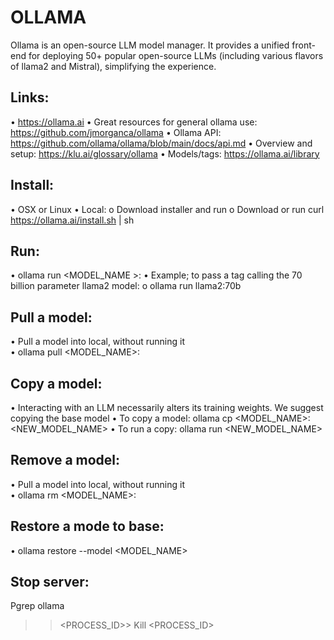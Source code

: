 # OLLAMA
Ollama is an open-source LLM model manager. It provides a unified front-end for deploying 50+ popular open-source LLMs (including various flavors of llama2 and Mistral), simplifying the experience. 

## Links:
•	https://ollama.ai 
•	Great resources for general ollama use: https://github.com/jmorganca/ollama 
•	Ollama API: https://github.com/ollama/ollama/blob/main/docs/api.md 
•	Overview and setup: https://klu.ai/glossary/ollama 
•	Models/tags: https://ollama.ai/library 

## Install:
•	OSX or Linux
•	Local:
o	Download installer and run
o	Download or run curl https://ollama.ai/install.sh | sh

## Run:
•	ollama run <MODEL_NAME >:<TAGS>
•	Example; to pass a tag calling the 70 billion parameter llama2 model:
o	ollama run llama2:70b

## Pull a model:
•	Pull a model into local, without running it  
•	ollama pull <MODEL_NAME>:<TAGS>

## Copy a model:
•	Interacting with an LLM necessarily alters its training weights. We suggest copying the base model 
•	To copy a model: ollama cp <MODEL_NAME>:<TAGS> <NEW_MODEL_NAME>
•	To run a copy: ollama run <NEW_MODEL_NAME>

## Remove a model:
•	Pull a model into local, without running it  
•	ollama rm <MODEL_NAME>:<TAGS>

## Restore a mode to base:
•	ollama restore --model <MODEL_NAME>

## Stop server:
Pgrep ollama
>> <PROCESS_ID>>
Kill <PROCESS_ID>
